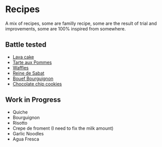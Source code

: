 # Recipes

A mix of recipes, some are familly recipe, some are the result of trial and improvements, some are 100% inspired from somewhere.

## Battle tested
- [Lava cake](https://github.com/3on/recipes/blob/master/lava-cakes.md)
- [Tarte aux Pommes](https://github.com/3on/recipes/blob/master/tarte-aux-pommes.md)
- [Waffles](https://github.com/3on/recipes/blob/master/waffles.md)
- [Reine de Sabat](https://github.com/3on/recipes/blob/master/reine-de-saba.md)
- [Bouef Bourguignon](https://github.com/3on/recipes/blob/master/boeuf-bourguignon.md)
- [Chocolate chip cookies](https://github.com/3on/recipes/blob/master/cookies.md)

## Work in Progress
- Quiche
- Bourguignon
- Risotto
- Crepe de froment (I need to fix the milk amount)
- Garlic Noodles
- Agua Fresca
